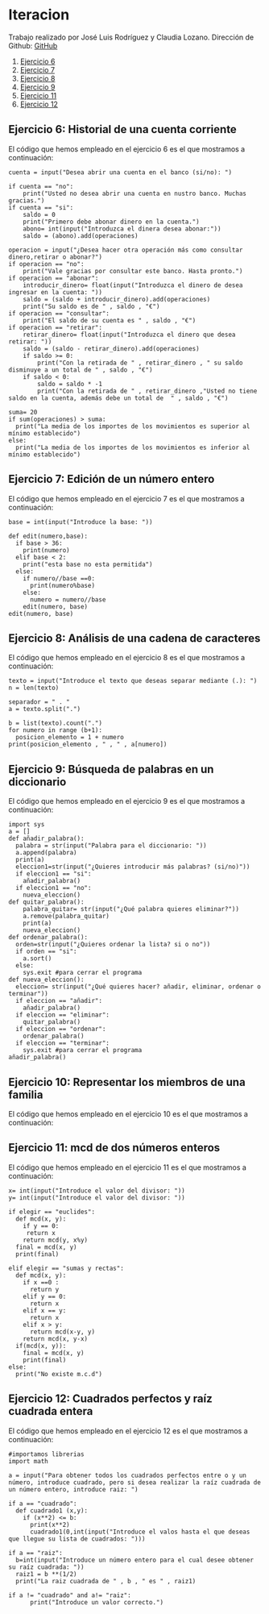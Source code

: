 # Iteracion
Trabajo realizado por José Luis Rodríguez y Claudia Lozano.
Dirección de Github: [GitHub](https://github.com/joseluis031/Iteracion.git)


1. [Ejercicio 6](#id1)
2. [Ejercicio 7](#id2)
3. [Ejercicio 8](#id3)
4. [Ejercicio 9](#id4)
6. [Ejercicio 11](#id6)
7. [Ejercicio 12](#id7)


## Ejercicio 6: Historial de una cuenta corriente <a name="id1"></a>

El código que hemos empleado en el ejercicio 6 es el que mostramos a continuación:

```operaciones = []
cuenta = input("Desea abrir una cuenta en el banco (si/no): ")

if cuenta == "no":
    print("Usted no desea abrir una cuenta en nustro banco. Muchas gracias.")
if cuenta == "si":
    saldo = 0
    print("Primero debe abonar dinero en la cuenta.")
    abono= int(input("Introduzca el dinera desea abonar:"))
    saldo = (abono).add(operaciones)

operacion = input("¿Desea hacer otra operación más como consultar dinero,retirar o abonar?")
if operacion == "no":
    print("Vale gracias por consultar este banco. Hasta pronto.")
if operacion == "abonar":
    introducir_dinero= float(input("Introduzca el dinero de desea ingresar en la cuenta: "))
    saldo = (saldo + introducir_dinero).add(operaciones)
    print("Su saldo es de " , saldo , "€")
if operacion == "consultar":
    print("El saldo de su cuenta es " , saldo , "€")
if operacion == "retirar":
    retirar_dinero= float(input("Introduzca el dinero que desea retirar: "))
    saldo = (saldo - retirar_dinero).add(operaciones)
    if saldo >= 0:
        print("Con la retirada de " , retirar_dinero , " su saldo disminuye a un total de " , saldo , "€")
    if saldo < 0:
        saldo = saldo * -1
        print("Con la retirada de " , retirar_dinero ,"Usted no tiene saldo en la cuenta, además debe un total de  " , saldo , "€")

suma= 20
if sum(operaciones) > suma: 
  print("La media de los importes de los movimientos es superior al mínimo establecido")
else:
  print("La media de los importes de los movimientos es inferior al mínimo establecido")
  ```

## Ejercicio 7: Edición de un número entero <a name="id2"></a>

El código que hemos empleado en el ejercicio 7 es el que mostramos a continuación:

```numero = int(input("Introduce un número: "))
base = int(input("Introduce la base: "))

def edit(numero,base):
  if base > 36:
    print(numero)
  elif base < 2:
    print("esta base no esta permitida")
  else:
    if numero//base ==0:
      print(numero%base)
    else:
      numero = numero//base
    edit(numero, base)
edit(numero, base)

  ```

## Ejercicio 8: Análisis de una cadena de caracteres <a name="id3"></a>

El código que hemos empleado en el ejercicio 8 es el que mostramos a continuación:

```
texto = input("Introduce el texto que deseas separar mediante (.): ")
n = len(texto)

separador = " . "
a = texto.split(".")

b = list(texto).count(".")
for numero in range (b+1):
  posicion_elemento = 1 + numero
print(posicion_elemento , " , " , a[numero])
```

## Ejercicio 9: Búsqueda de palabras en un diccionario <a name="id4"></a>

El código que hemos empleado en el ejercicio 9 es el que mostramos a continuación:

```
import sys
a = []
def añadir_palabra():
  palabra = str(input("Palabra para el diccionario: "))
  a.append(palabra)
  print(a)
  eleccion1=str(input("¿Quieres introducir más palabras? (si/no)"))
  if eleccion1 == "si":
    añadir_palabra()
  if eleccion1 == "no":
    nueva_eleccion()
def quitar_palabra():
    palabra_quitar= str(input("¿Qué palabra quieres eliminar?"))
    a.remove(palabra_quitar)
    print(a)
    nueva_eleccion()
def ordenar_palabra():
  orden=str(input("¿Quieres ordenar la lista? si o no"))
  if orden == "si":
    a.sort()
  else:
    sys.exit #para cerrar el programa
def nueva_eleccion():
  eleccion= str(input("¿Qué quieres hacer? añadir, eliminar, ordenar o terminar"))
  if eleccion == "añadir":
    añadir_palabra()
  if eleccion == "eliminar":
    quitar_palabra()
  if eleccion == "ordenar":
    ordenar_palabra()
  if eleccion == "terminar":
    sys.exit #para cerrar el programa
añadir_palabra()
```

## Ejercicio 10: Representar los miembros de una familia <a name="id5"></a>

El código que hemos empleado en el ejercicio 10 es el que mostramos a continuación:




## Ejercicio 11: mcd de dos números enteros <a name="id6"></a>

El código que hemos empleado en el ejercicio 11 es el que mostramos a continuación:

```elegir = input("Elige: euclides o sumas y rectas ")
x= int(input("Introduce el valor del divisor: "))
y= int(input("Introduce el valor del divisor: "))

if elegir == "euclides":
  def mcd(x, y):
    if y == 0:
     return x
    return mcd(y, x%y)
  final = mcd(x, y)
  print(final)

elif elegir == "sumas y rectas":
  def mcd(x, y):
    if x ==0 :
      return y
    elif y == 0:
      return x
    elif x == y:
      return x
    elif x > y:
      return mcd(x-y, y)
    return mcd(x, y-x)
  if(mcd(x, y)):
    final = mcd(x, y)
    print(final)
else:
  print("No existe m.c.d")
  ```


## Ejercicio 12: Cuadrados perfectos y raíz cuadrada entera <a name="id7"></a>

El código que hemos empleado en el ejercicio 12 es el que mostramos a continuación:

```
#importamos librerias
import math

a = input("Para obtener todos los cuadrados perfectos entre o y un número, introduce cuadrado, pero si desea realizar la raíz cuadrada de un número entero, introduce raiz: ")

if a == "cuadrado":
  def cuadrado1 (x,y):
    if (x**2) <= b:
      print(x**2)
      cuadrado1(0,int(input("Introduce el valos hasta el que deseas que llegue su lista de cuadrados: ")))

if a == "raiz":
  b=int(input("Introduce un número entero para el cual desee obtener su raíz cuadrada: "))
  raiz1 = b **(1/2)
  print("La raiz cuadrada de " , b , " es " , raiz1)

if a != "cuadrado" and a!= "raiz":
      print("Introduce un valor correcto.")
```
